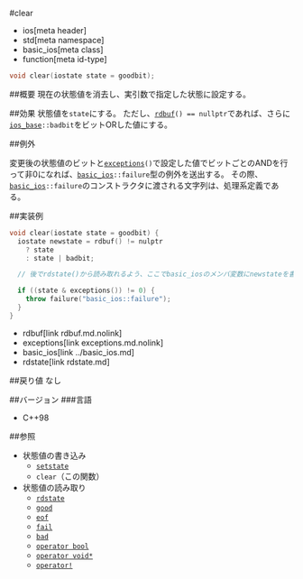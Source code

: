 #clear
* ios[meta header]
* std[meta namespace]
* basic_ios[meta class]
* function[meta id-type]

```cpp
void clear(iostate state = goodbit);
```

##概要
現在の状態値を消去し、実引数で指定した状態に設定する。

##効果
状態値を`state`にする。
ただし、[`rdbuf`](rdbuf.md.nolink)`() == nullptr`であれば、さらに[`ios_base`](../ios_base.md)`::badbit`をビットORした値にする。

##例外

変更後の状態値のビットと[`exceptions`](exceptions.md.nolink)`()`で設定した値でビットごとのANDを行って非0になれば、[`basic_ios`](../basic_ios.md)`::failure`型の例外を送出する。
その際、[`basic_ios`](../basic_ios.md)`::failure`のコンストラクタに渡される文字列は、処理系定義である。

##実装例
```cpp
void clear(iostate state = goodbit) {
  iostate newstate = rdbuf() != nulptr
    ? state
    : state | badbit;

  // 後でrdstate()から読み取れるよう、ここでbasic_iosのメンバ変数にnewstateを書き込む。

  if ((state & exceptions()) != 0) {
    throw failure("basic_ios::failure");
  }
}
```
* rdbuf[link rdbuf.md.nolink]
* exceptions[link exceptions.md.nolink]
* basic_ios[link ../basic_ios.md]
* rdstate[link rdstate.md]

##戻り値
なし

##バージョン
###言語
- C++98

##参照
- 状態値の書き込み
    - [`setstate`](setstate.md)
    - `clear`（この関数）
- 状態値の読み取り
    - [`rdstate`](rdstate.md)
    - [`good`](good.md)
    - [`eof`](eof.md)
    - [`fail`](fail.md)
    - [`bad`](bad.md)
    - [`operator bool`](op_bool.md)
    - [`operator void*`](op_voidptr.md)
    - [`operator!`](op_not.md)
